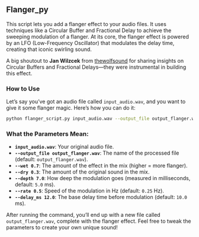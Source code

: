 ## Flanger_py

This script lets you add a flanger effect to your audio files. It uses techniques 
like a Circular Buffer and Fractional Delay to achieve the sweeping modulation of a flanger. 
At its core, the flanger effect is powered by an LFO (Low-Frequency Oscillator) 
that modulates the delay time, creating that iconic swirling sound.

A big shoutout to **Jan Wilzcek** from [thewolfsound](https://thewolfsound.com/) 
for sharing insights on Circular Buffers and Fractional Delays—they were instrumental in building this effect.

### How to Use
Let’s say you’ve got an audio file called `input_audio.wav`, and you want to 
give it some flanger magic. Here’s how you can do it:

```bash
python flanger_script.py input_audio.wav --output_file output_flanger.wav --wet 0.7 --dry 0.3 --depth 7.0 --rate 0.5 --delay_ms 12.0
```

### What the Parameters Mean:
- **`input_audio.wav`**: Your original audio file.
- **`--output_file output_flanger.wav`**: The name of the processed file (default: `output_flanger.wav`).
- **`--wet 0.7`**: The amount of the effect in the mix (higher = more flanger).
- **`--dry 0.3`**: The amount of the original sound in the mix.
- **`--depth 7.0`**: How deep the modulation goes (measured in milliseconds, default: `5.0` ms).
- **`--rate 0.5`**: Speed of the modulation in Hz (default: `0.25` Hz).
- **`--delay_ms 12.0`**: The base delay time before modulation (default: `10.0` ms).

After running the command, you’ll end up with a new file called `output_flanger.wav`, 
complete with the flanger effect. Feel free to tweak the parameters to create your own unique sound!

